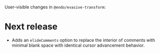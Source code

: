 User-visible changes in `@endo/evasive-transform`:

# Next release

- Adds an `elideComments` option to replace the interior of comments with
  minimal blank space with identical cursor advancement behavior.
